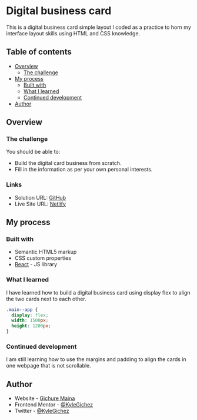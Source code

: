# Digital business card

This is a digital business card simple layout I coded as a practice to horn my interface layout skills using HTML and CSS knowledge.

## Table of contents

- [Overview](#overview)
  - [The challenge](#the-challenge)
- [My process](#my-process)
  - [Built with](#built-with)
  - [What I learned](#what-i-learned)
  - [Continued development](#continued-development)
- [Author](#author)

## Overview

### The challenge

You should be able to:

- Build the digital card business from scratch.
- Fill in the information as per your own personal interests.

### Links

- Solution URL: [GitHub](https://github.com/KyleGichez/DigitalBusinessCardProject)
- Live Site URL: [Netlify](https://app.netlify.com/sites/gichezdman-digitalbusinesscard/overview)

## My process

### Built with

- Semantic HTML5 markup
- CSS custom properties
- [React](https://reactjs.org/) - JS library

### What I learned

I have learned how to build a digital business card using display flex to align the two cards next to each other.

```css
.main--app {
  display: flex;
  width: 1500px;
  height: 1200px;
}
```

### Continued development

I am still learning how to use the margins and padding to align the cards in one webpage that is not scrollable.

## Author

- Website - [Gichure Maina](https://www.linkedin.com/in/gichure-maina-a45aab202/)
- Frontend Mentor - [@KyleGichez](https://www.frontendmentor.io/profile/KyleGichez)
- Twitter - [@KyleGichez](https://www.twitter.com/KyleGichez)
